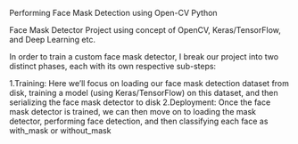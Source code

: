 Performing Face Mask Detection using Open-CV Python

Face Mask Detector Project using concept of OpenCV, Keras/TensorFlow, and Deep Learning etc.

In order to train a custom face mask detector, I break our project into two distinct phases, each with its own respective sub-steps:

1.Training: Here we’ll focus on loading our face mask detection dataset from disk, training a model (using Keras/TensorFlow) on this dataset, and then serializing the face mask detector to disk 2.Deployment: Once the face mask detector is trained, we can then move on to loading the mask detector, performing face detection, and then classifying each face as with_mask or without_mask

